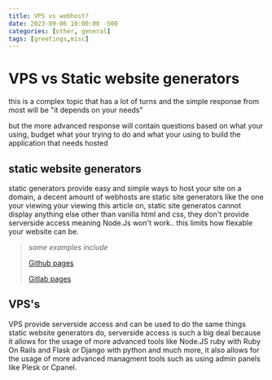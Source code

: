 ```yaml
---
title: VPS vs webhost?
date: 2023-09-06 10:00:00 -500
categories: [other, general]
tags: [greetings,misc]
---
```


# VPS vs Static website generators
this is a complex topic that has a lot of turns and the simple response from most will be "it depends on your needs"

but the more advanced response will contain questions based on what your using, budget what your trying to do and what your using to build the application that needs hosted

## static website generators
static generators provide easy and simple ways to host your site on a domain, a decent amount of webhosts are static site generators like the one your viewing your viewing this article on, static site generatos cannot display anything else other than vanilla html and css, they don't provide serverside access meaning Node.Js won't work.. this limits how flexable your website can be.

> *some examples include*
>
> <a href="https://pages.github.com/">
>Github pages</a>
>
> <a href="https://gitlab.com/pages">Gitlab pages</a> 
## VPS's
VPS provide serverside access
and can be used to do the same things static website generators do, serverside access is such a big deal because it allows for the usage of more advanced tools like Node.JS ruby with Ruby On Rails and Flask or Django with python and much more, it also allows for the usage  of more advanced managment tools such as using admin panels like Plesk or Cpanel.

